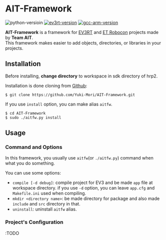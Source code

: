 # AIT-Framework

![python-versioin](https://img.shields.io/badge/python-2.7%2C%203.6-blue.svg)
[![ev3rt-version](https://img.shields.io/badge/EV3RT-%CE%B26--1%2C%20%CE%B26--2%2C%20%CE%B26--3%2C%20%CE%B27-brightgreen.svg)](http://dev.toppers.jp/trac_user/ev3pf/wiki/WhatsEV3RT)
[![gcc-arm-version](https://img.shields.io/badge/gcc--arm--none--eabi-5.4--2016q2-yellow.svg)](https://launchpad.net/gcc-arm-embedded)

**AIT-Framework** is a framework for [EV3RT](http://dev.toppers.jp/trac_user/ev3pf/wiki/WhatsEV3RT) and [ET Robocon](http://www.etrobo.jp/) projects made by **Team AIT**.<br>
This framework makes easier to add objects, directories, or libraries in your projects.

## Installation
Before installing, **change directory** to workspace in sdk directory of hrp2.

Installation is done cloning from [Github](https://github.com/Yuki-Mori/AIT-Framework):

	$ git clone https://github.com/Yuki-Mori/AIT-Framework.git

If you use `install` option, you can make alias `aitfw`.

	$ cd AIT-Framework
	$ sudo ./aitfw.py install

## Usage
### Command and Options
In this framework, you usually use `aitfw`(or `./aitfw.py`) command when what you do something.

You can use some options:

* `compile [-d debug]`: compile project for EV3 and be made `app` file at workspace directory. if you use `-d` option, you can leave `app.cfg` and `Makefile.ini` used when compiling.
* `mkdir <directory name>`: be made directory for package and also made `include` and `src` directory in that.
* `uninstall`: uninstall `aitfw` alias.

### Project's Configuration
:TODO